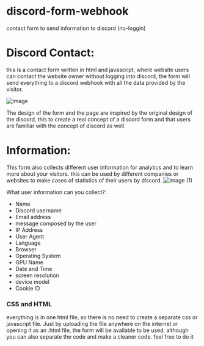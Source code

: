 # discord-form-webhook
contact form to send information to discord (no-loggin)
# Discord Contact:
this is a contact form written in html and javascript, where website users can contact the website owner without logging into discord, the form will send everything to a discord webhook with all the data provided by the visitor.

![image](https://github.com/nahuel-dev/discord-form-webhook/assets/72772633/221d3f57-d1bf-419d-aee8-bbf081d8d267)

The design of the form and the page are inspired by the original design of the discord, this to create a real concept of a discord form and that users are familiar with the concept of discord as well.

# Information:
This form also collects different user information for analytics and to learn more about your visitors. this can be used by different companies or websites to make cases of statistics of their users by discord.
![image (1)](https://github.com/nahuel-dev/discord-form-webhook/assets/72772633/2af9a1be-2aeb-4363-968f-2f061a926304)

What user information can you collect?:
- Name
- Discord username
- Email address
- message composed by the user
- IP Address
- User Agent
- Language
- Browser
- Operating System
- GPU Name
- Date and Time
- screen resolution
- device model
- Cookie ID

### CSS and HTML
everything is in one html file, so there is no need to create a separate css or javascript file. Just by uploading the file anywhere on the internet or opening it as an .html file, the form will be available to be used, although you can also separate the code and make a cleaner code. feel free to do it

